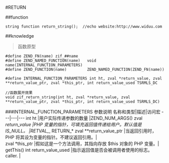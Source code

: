 #RETURN

##function 

	string function return_string();  //echo website:http://www.widuu.com
    
##knowledge

>函数原型 

    #define ZEND_FN(name) zif_##name
    #define ZEND_NAMED_FUNCTION(name)	void name(INTERNAL_FUNCTION_PARAMETERS)
    #define ZEND_FUNCTION(name)			ZEND_NAMED_FUNCTION(ZEND_FN(name))
    
    #define INTERNAL_FUNCTION_PARAMETERS int ht, zval *return_value, zval **return_value_ptr, zval *this_ptr, int return_value_used TSRMLS_DC
    
    //函数展开效果
    void zif_return_string(int ht, zval *return_value, zval **return_value_ptr, zval *this_ptr, int return_value_used TSRMLS_DC)

###INTERNAL_FUNCTION_PARAMETERS 参数说明
名称和类型|描述|访问宏
---|---|---
int ht	|用户实际传递参数的数量	|ZEND_NUM_ARGS()
zval *return_value	|PHP 变量的指针，可填充返回值传递给用户。默认值是 IS_NULL。	|RETVAL_*, RETURN_*
zval **return_value_ptr	|当返回引用时，PHP 将其设为变量的指针。不建议返回引用。|	 
zval *this_ptr	|假如这是一个方法调用，其指向存放 $this 对象的 PHP 变量。|	getThis()
int return_value_used	|指示返回值是否会被调用者使用的标志。 caller.	 |